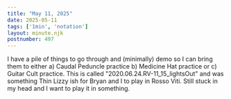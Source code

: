 ```yaml
---
title: "May 11, 2025"
date: 2025-05-11
tags: ['1min', 'notation']
layout: minute.njk
postnumber: 497
---
```

I have a pile of things to go through and (minimally) demo so I can bring them to either a) Caudal Peduncle practice b) Medicine Hat practice or c) Guitar Cult practice. This is called "2020.06.24.RV-11_15_lightsOut" and was something Thin Lizzy ish for Bryan and I to play in Rosso Viti. Still stuck in my head and I want to play it in something.